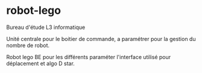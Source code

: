 # robot-lego
Bureau d'étude L3 informatique


Unité centrale pour le boitier de commande, a paramétrer pour la gestion du nombre de robot.

Robot lego BE pour les différents paraméter l'interface utilisé pour déplacement et algo D star.
